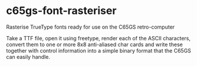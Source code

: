 c65gs-font-rasteriser
=====================

Rasterise TrueType fonts ready for use on the C65GS retro-computer

Take a TTF file, open it using freetype, render each of the ASCII
characters, convert them to one or more 8x8 anti-aliased char cards
and write these together with control information into a simple
binary format that the C65GS can easily handle.
